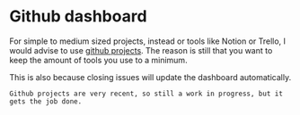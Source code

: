 # Github dashboard

For simple to medium sized projects, instead or tools like Notion or Trello, I would advise to use [github projects](https://docs.github.com/en/issues/planning-and-tracking-with-projects/learning-about-projects/about-projects). The reason is still that you want to keep the amount of tools you use to a minimum.

This is also because closing issues will update the dashboard automatically.

```{note}
Github projects are very recent, so still a work in progress, but it gets the job done.
```
